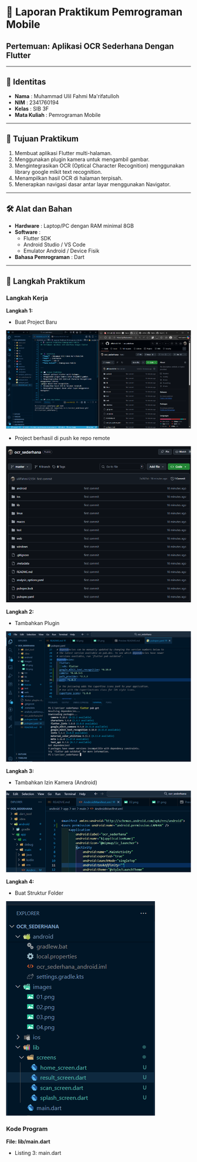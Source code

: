 # 📱 Laporan Praktikum Pemrograman Mobile  
## Pertemuan: Aplikasi OCR Sederhana Dengan Flutter

---

## 👤 Identitas
- **Nama** : Muhammad Ulil Fahmi Ma'rifatulloh  
- **NIM** : 2341760194
- **Kelas** : SIB 3F 
- **Mata Kuliah** : Pemrograman Mobile  

---

## 📖 Tujuan Praktikum
1. Membuat aplikasi Flutter multi-halaman.
2. Menggunakan plugin kamera untuk mengambil gambar.
3. Mengintegrasikan OCR (Optical Character Recognition) menggunakan library
 google mlkit text recognition.
4. Menampilkan hasil OCR di halaman terpisah.
5. Menerapkan navigasi dasar antar layar menggunakan Navigator.

---

## 🛠️ Alat dan Bahan
- **Hardware** : Laptop/PC dengan RAM minimal 8GB  
- **Software** :
  - Flutter SDK  
  - Android Studio / VS Code  
  - Emulator Android / Device Fisik  
- **Bahasa Pemrograman** : Dart  

---

## 📂 Langkah Praktikum
### Langkah Kerja 
**Langkah 1:**
- Buat Project Baru

![new_project](images/01.png)

- Project berhasil di push ke repo remote

![new_project](images/02.png)

**Langkah 2:**
- Tambahkan Plugin 

![plugin](images/03.png)

**Langkah 3:**
- Tambahkan Izin Kamera (Android) 

![camera](images/04.png)

**Langkah 4:**
- Buat Struktur Folder  

![folder](images/05.png)

### Kode Program
**File: lib/main.dart**
- Listing 3: main.dart

